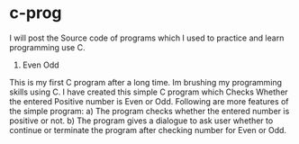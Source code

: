 # c-prog
I will post the Source code of programs which I used to practice and learn programming use C.

1) Even Odd

This is my first C program after a long time. Im brushing my programming skills using C.
I have created this simple C program which Checks Whether the entered Positive number is Even or Odd.
Following are more features of the simple program:
  a) The program checks whether the entered number is positive or not.
  b) The program gives a dialogue to ask user whether to continue or terminate the program after checking number for Even or Odd.
